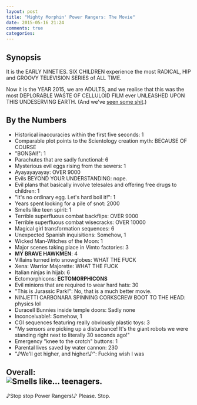 ```yaml
---
layout: post
title: "Mighty Morphin' Power Rangers: The Movie"
date: 2015-05-16 21:24
comments: true
categories: 
---
```


## Synopsis

It is the EARLY NINETIES. SIX CHILDREN experience the most RADICAL, HIP and GROOVY TELEVISION SERIES of ALL TIME.

Now it is the YEAR 2015, we are ADULTS, and we realise that this was the most DEPLORABLE WASTE OF CELLULOID FILM ever UNLEASHED UPON THIS UNDESERVING EARTH. (And we've [seen some shit](../camp-rock/).)

## By the Numbers

* Historical inaccuracies within the first five seconds: 1
* Comparable plot points to the Scientology creation myth: BECAUSE OF COURSE
* "BONSAI!": 1
* Parachutes that are sadly functional: 6
* Mysterious evil eggs rising from the sewers: 1
* Ayayayayayay: OVER 9000
* Evils BEYOND YOUR UNDERSTANDING: nope.
* Evil plans that basically involve telesales and offering free drugs to children: 1
* "It's no ordinary egg. Let's hard boil it!": 1
* Years spent looking for a pile of snot: 2000
* Smells like teen spirit: 1
* Terrible superfluous combat backflips: OVER 9000
* Terrible superfluous combat wisecracks: OVER 10000
* Magical girl transformation sequences: 6
* Unexpected Spanish inquisitions: Somehow, 1
* Wicked Man-Witches of the Moon: 1
* Major scenes taking place in Vimto factories: 3
* **MY BRAVE HAWKMEN**: 4
* Villains turned into snowglobes: WHAT THE FUCK
* Xena: Warrior Majorette: WHAT THE FUCK
* Italian ninjas in hijab: 6
* Ectomorphicons: **ECTOMORPHICONS**
* Evil minions that are required to wear hard hats: 30
* "This is Jurassic Park!": No, that is a much better movie.
* NINJETTI CARBONARA SPINNING CORKSCREW BOOT TO THE HEAD: physics lol
* Duracell Bunnies inside temple doors: Sadly none
* Inconceivable!: Somehow, 1
* CGI sequences featuring really obviously plastic toys: 3
* "My sensors are picking up a disturbance! It's the giant robots we were standing right next to literally 30 seconds ago!"
* Emergency "knee to the crotch" buttons: 1
* Parental lives saved by water cannon: 230
* "&#9834;We'll get higher, and higher!&#9834;": Fucking wish I was

## Overall: <br/>![Smells like... teenagers.](https://files.ianrenton.com/sites/filmreviews/ooze.jpg)

&#9834;Stop stop Power Rangers!&#9834; Please. Stop.
